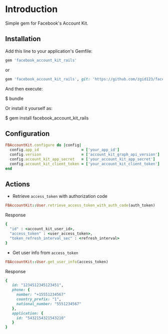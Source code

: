 # Introduction

Simple gem for Facebook's Account Kit.

## Installation

Add this line to your application's Gemfile:

```ruby
gem 'facebook_account_kit_rails'
```

or

```ruby
gem 'facebook_account_kit_rails', git: 'https://github.com/zgid123/facebook_account_kit_rails.git'
```

And then execute:

  $ bundle

Or install it yourself as:

  $ gem install facebook_account_kit_rails

## Configuration

```ruby
FBAccountKit.configure do |config|
  config.app_id                   = ['your_app_id']
  config.version                  = ['account_kit_graph_api_version']
  config.account_kit_app_secret   = ['your_account_kit_app_secret']
  config.account_kit_client_token = ['your_account_kit_client_token']
end
```

## Actions

- Retrieve `access_token` with authorization code

```ruby
FBAccountKit::User.retrieve_access_token_with_auth_code(auth_token)
```

Response

```ruby
{
  "id" : <account_kit_user_id>,
  "access_token" : <user_access_token>,
  "token_refresh_interval_sec" : <refresh_interval>
}
```

- Get user info from `access_token`

```ruby
FBAccountKit::User.get_user_info(access_token)
```

Response

```ruby
{
   id: "1234512345123451",
   phone: {
     number: "+15551234567"
     country_prefix: "1",
     national_number: "5551234567"
   },
   application: {
     id: "5432154321543210"
   }
}
```

